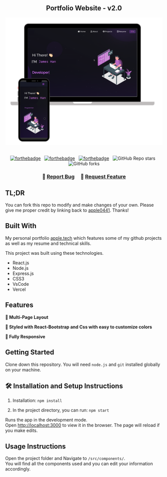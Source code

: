 <h2 align="center">
  Portfolio Website - v2.0<br/>
  <!-- <a href="https://photofolio-1.web.app/" target="_blank">apple.tech</a> -->
</h2>
<div align="center">
  <img alt="Demo" src="./Images/readme-img1.png" />
</div>

<br/>
   
<center>

[![forthebadge](https://forthebadge.com/images/badges/built-with-love.svg)](https://forthebadge.com) &nbsp;
[![forthebadge](https://forthebadge.com/images/badges/made-with-javascript.svg)](https://forthebadge.com) &nbsp;
[![forthebadge](https://forthebadge.com/images/badges/open-source.svg)](https://forthebadge.com) &nbsp;
![GitHub Repo stars](https://img.shields.io/github/stars/apple0441/Portfolio?color=red&logo=github&style=for-the-badge) &nbsp;
![GitHub forks](https://img.shields.io/github/forks/apple0441/Portfolio?color=red&logo=github&style=for-the-badge)

</center>

<h3 align="center">
    🔹
    <a href="https://github.com/apple0441/Portfolio/issues">Report Bug</a> &nbsp; &nbsp;
    🔹
    <a href="https://github.com/apple0441/Portfolio/issues">Request Feature</a>
</h3> 

## TL;DR

You can fork this repo to modify and make changes of your own. Please give me proper credit by linking back to [apple0441](https://github.com/apple0441/Portfolio). Thanks!

## Built With

My personal portfolio <a href="https://photofolio-1.web.app/" target="_blank">apple.tech</a> which features some of my github projects as well as my resume and technical skills.<br/>

This project was built using these technologies.

- React.js
- Node.js
- Express.js
- CSS3
- VsCode
- Vercel

## Features

**📖 Multi-Page Layout**

**🎨 Styled with React-Bootstrap and Css with easy to customize colors**

**📱 Fully Responsive**

## Getting Started

Clone down this repository. You will need `node.js` and `git` installed globally on your machine.

## 🛠 Installation and Setup Instructions

1. Installation: `npm install`

2. In the project directory, you can run: `npm start`

Runs the app in the development mode.\
Open [http://localhost:3000](http://localhost:3000) to view it in the browser.
The page will reload if you make edits.

## Usage Instructions

Open the project folder and Navigate to `/src/components/`. <br/>
You will find all the components used and you can edit your information accordingly.

